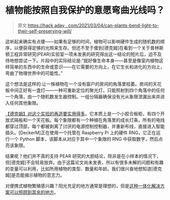 # 植物能按照自我保护的意愿弯曲光线吗？

> 原文:[https://hack aday . com/2021/03/04/can-plants-bend-light-to-their-self-preserving-will/](https://hackaday.com/2021/03/04/can-plants-bend-light-to-their-self-preserving-will/)

这听起来确实有点傻——如果有足够的时间，植物可以影响硬件生成的随机数的顺序，以便获得足够的光照来生存。但还不至于傻到[德克姆]在看到一个关于普林斯顿工程异常研究(PEAR)实验室一项未发表的研究得出这一结论的短片后，迫不及待地想尝试一下。片段中的实际结论是:“就好像生命本身——甚至是像室内植物这样简单的东西中的生命或意识——在它需要的方向上，在它生长和进化的方向上，弯曲了物理世界中的可能性。”

这个想法是这样的:让一株植物在一个没有窗户的房间的角落里枯萎。房间的天花板中间正好有一盏灯——一种可重新定位的聚光灯，只能照射到四个角落中的任何一个角落，由一个随机数发生器控制。一组分隔器确保没有光从象限泄漏出来并进入任何其他象限。

[【德克姆】对这个实验的再造要实用得多](https://www.enigmaticdevices.com/replicating-the-princeton-pear-lab-plant-rng-experiment/)。它本质上是一个小胶合板柜，有四个开放式隔板和一个天花板。每个象限都有一个种植在角落里的成长灯条，所有的电线都穿过顶部，每个都被剥离了讨厌的电源控制控制器，并重新布线，直接进入智能插头。[DeckerM]正在使用一个托管在 Raspberry Pi 上的硬件 RNG，它正在运行一个 Python 脚本，该脚本从对应于其中一个象限的 RNG 中获取数字，然后点亮该象限。

结果呢？他们并不真的支持 PEAR 研究的大胆结论，除非是在小样本的情况下，但[德克姆]不会轻易放弃。由于这篇论文尚未发表，所以有很多未解的问题和有趣的变量可以利用，比如所用植物的类型、数量和年龄。我们很兴奋地想知道[德克姆]是否能揭示植物的意志力。

对便携式植物繁殖感兴趣？阳光充足的地方通常是理想的，但是[这种一体化解决方案可以照顾到其余的地方](https://hackaday.com/2020/06/19/plantm-if-you-gotm-and-keepm-alive/)。